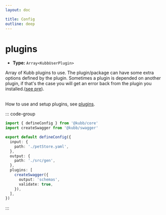 ```yaml
---
layout: doc

title: Config
outline: deep
---
```


# plugins

- **Type:** `Array<KubbUserPlugin>` <br/>

Array of Kubb plugins to use. The plugin/package can have some extra options defined by the plugin.
Sometimes a plugin is depended on another plugin, if that's the case you will get an error back from the plugin you installed.([see pre](/reference/pluginManager)).<br/><br/>

How to use and setup plugins, see [plugins](/plugins/overview).

::: code-group

```typescript [kubb.config.ts]
import { defineConfig } from '@kubb/core'
import createSwagger from '@kubb/swagger'

export default defineConfig({
  input: {
    path: './petStore.yaml',
  },
  output: {
    path: './src/gen',
  },
  plugins: [
    createSwagger({
      output: 'schemas',
      validate: true,
    }),
  ],
})
```

:::

